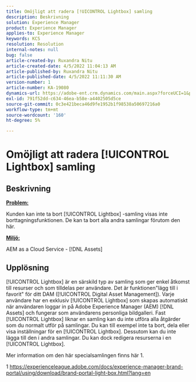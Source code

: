 ```yaml
---
title: Omöjligt att radera [!UICONTROL Lightbox] samling
description: Beskrivning
solution: Experience Manager
product: Experience Manager
applies-to: Experience Manager
keywords: KCS
resolution: Resolution
internal-notes: null
bug: false
article-created-by: Ruxandra Nitu
article-created-date: 4/5/2022 11:04:13 AM
article-published-by: Ruxandra Nitu
article-published-date: 4/5/2022 11:11:30 AM
version-number: 1
article-number: KA-19080
dynamics-url: https://adobe-ent.crm.dynamics.com/main.aspx?forceUCI=1&pagetype=entityrecord&etn=knowledgearticle&id=970c3b1e-d0b4-ec11-983f-000d3a5d0d94
exl-id: 791f52dd-c634-46ea-b58e-a4402505d5ce
source-git-commit: 0c3e421beca46d9fe1952b1f98538a50697216a0
workflow-type: tm+mt
source-wordcount: '160'
ht-degree: 5%

---
```


# Omöjligt att radera [!UICONTROL Lightbox] samling

## Beskrivning


<u><b>Problem:</b></u>

Kunden kan inte ta bort [!UICONTROL Lightbox] -samling visas inte borttagningsfunktionen. De kan ta bort alla andra samlingar förutom den här.

<u><b>Miljö:</b></u>

AEM as a Cloud Service - [!DNL Assets]


## Upplösning


[!UICONTROL Lightbox] är en särskild typ av samling som ger enkel åtkomst till resurser och som tilldelas per användare. Det är funktionen&quot;lägg till i favorit&quot; för ditt DAM ([!UICONTROL Digital Asset Management]). Varje användare har en exklusiv [!UICONTROL Lightbox] som skapas automatiskt när användaren loggar in på Adobe Experience Manager (AEM) [!DNL Assets] och fungerar som användarens personliga bildgalleri.
Fast [!UICONTROL Lightbox] liknar en samling kan du inte utföra alla åtgärder som du normalt utför på samlingar. Du kan till exempel inte ta bort, dela eller visa inställningar för en [!UICONTROL Lightbox]. Dessutom kan du inte lägga till den i andra samlingar. Du kan dock redigera resurserna i en [!UICONTROL Lightbox].

Mer information om den här specialsamlingen finns här 1.



1 https://experienceleague.adobe.com/docs/experience-manager-brand-portal/using/download/brand-portal-light-box.html?lang=en
